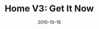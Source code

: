 ---
title: "Home V3: Get It Now"
description: "Site with an expiration date"
date: "2010-10-16"
contact: "jcramer@mozilla.com"

product:
  -
    name: "Home"
    icon: "./images/home-v3-icon.svg"
    hero:
      -
        title: "Planned site obsolescence, for good"
        text: "Embrace a modern approach. Make a site with an expiration date. You can get more experimental while helping to reduce global digital waste."
        cta: "Get your Home"
        image: "./images/home-v3-hero.png"
    facets:
      -
        title: "De-clutter your digital space"
        text: "When you need a site for a specific time period (wedding site, digital files, school project), add a site expiration date. While the site will disappear, you’ll get a tidy archive of the site."
        image: "./images/home-v3-facet-1.png"
      -
        title: "Get experimental"
        text: "Want to try out a new idea? Try something new and see what happens. Into a specific topic at the moment? Re-make your site...you can always throw it away and make another one later."
        image: "./images/home-v3-facet-2.png"
      -
        title: "Reduce your digital ecological footprint"
        text: " The world is running out of data storage. Everything you store requires energy and resources. By creating a disposable site, you cut down your ecological footprint."
        image: "./images/home-v3-facet-3.png"
---